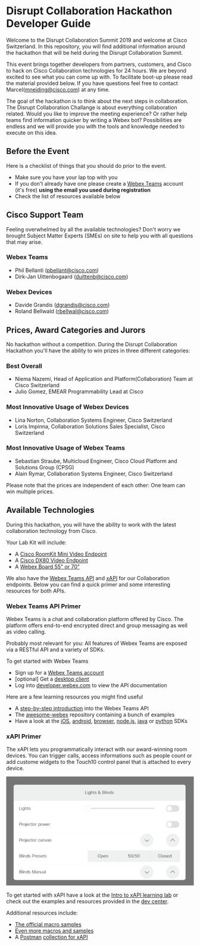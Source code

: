 # Disrupt Collaboration Hackathon Developer Guide #

Welcome to the Disrupt Collaboration Summit 2019 and welcome at Cisco Switzerland. In this repository, you will find additional information around the hackathon that will be held during the Disrupt Collaboration Summit.

This event brings together developers from partners, customers, and Cisco to hack on Cisco Collaboration technologies for 24 hours. We are beyond excited to see what you can come up with. To facilitate boot-up please read the material provided below. If you have questions feel free to contact Marcel(mneiding@cisco.com) at any time.

The goal of the hackathon is to think about the next steps in collaboration. The Disrupt Collaboration Challange is about everything collaboration related. Would you like to improve the meeting experience? Or rather help teams find information quicker by writing a Webex bot? Possibilities are endless and we will provide you with the tools and knowledge needed to execute on this idea.

## Before the Event ##

Here is a checklist of things that you should do prior to the event.

- Make sure you have your lap top with you
- If you don't already have one please create a [Webex Teams](teams.webex.com) account (it's free) **using the email you used during registration**
- Check the list of resources available below

## Cisco Support Team ##

Feeling overwhelmed by all the available technologies? Don't worry we brought Subject Matter Experts (SMEs) on site to help you with all questions that may arise.

### Webex Teams ###

* Phil Bellanti (pbellant@cisco.com)
* Dirk-Jan Uittenbogaard (duittenb@cisco.com)

### Webex Devices ###

* Davide Grandis (dgrandis@cisco.com)
* Roland Bellwald (rbellwal@cisco.com)

## Prices, Award Categories and Jurors ##

No hackathon without a competition. During the Disrupt Collaboration Hackathon you'll have the ability to win prizes in three different categories:

### Best Overall ###

* Niema Nazemi, Head of Application and Platform(Collaboration) Team at Cisco Switzerland
* Julio Gomez, EMEAR Programmability Lead at Cisco 

### Most Innovative Usage of Webex Devices ###

* Lina Norton, Collaboration Systems Engineer, Cisco Switzerland
* Loris Impinna, Collaboration Solutions Sales Specialist, Cisco Switzerland

### Most Innovative Usage of Webex Teams ###

* Sebastian Straube, Multicloud Engineer, Cisco Cloud Platform and Solutions Group (CPSG)
* Alain Rymar, Collaboration Systems Engineer, Cisco Switzerland

Please note that the prices are independent of each other: One team can win multiple prices.

## Available Technologies ##

During this hackathon, you will have the ability to work with the latest collaboration technology from Cisco.

Your Lab Kit will include:

* A [Cisco RoomKit Mini Video Endpoint](todo)
* A [Cisco DX80 Video Endpoint](todo)
* A [Webex Board 55" or 70"](todo)

We also have the [Webex Teams API](https://developer.webex.com) and [xAPI](https://developer.cisco.com/site/roomdevices/) for our Collaboration endpoints. Below you can find a quick primer and some interesting resources for both APIs.

### Webex Teams API Primer ###
Webex Teams is a chat and collaboration platform offered by Cisco. The platform offers end-to-end encrypted direct and group messaging as well as video calling. 

Probably most relevant for you: All features of Webex Teams are exposed via a RESTful API and a variety of SDKs. 

To get started with Webex Teams
* Sign up for a [Webex Teams account](https://teams.webex.com)
* [optional] Get a [desktop client](https://www.webex.com/team-collaboration.html)
* Log into [developer.webex.com](https://developer.webex.com) to view the API documentation

Here are a few learning resources you might find useful

* A [step-by-step introduction](https://developer.cisco.com/learning/tracks/collab-cloud) into the Webex Teams API
* The [awesome-webex](https://github.com/CiscoDevNet/awesome-webex) repository containing a bunch of examples
* Have a look at the [iOS](https://developer.webex.com/docs/sdks/ios), [android](https://developer.webex.com/docs/sdks/android), [browser](https://developer.webex.com/docs/sdks/browser), [node.js](https://developer.webex.com/docs/sdks/node), [java](https://developer.webex.com/docs/sdks/java) or [python](http://webexteamssdk.readthedocs.io/) SDKs


### xAPI Primer ###

The xAPI lets you programmatically interact with our award-winning room devices. You can trigger calls, access informations such as people count or add custome widgets to the Touch10 control panel that is attached to every device. 

![Room device control](res/room-devices-controls.png)

To get started with xAPI have a look at the [Intro to xAPI learning lab](https://developer.cisco.com/learning/lab/collab-xapi-intro/step/1) or check out the examples and resources provided in the [dev center](https://developer.cisco.com/site/roomdevices). 

Additional resources include:

* [The official macro samples](https://github.com/CiscoDevNet/roomdevices-macros-samples)
* [Even more macros and samples](https://github.com/ObjectIsAdvantag/xapi-samples)
* A [Postman](https://www.getpostman.com/) [collection for xAPI](https://github.com/CiscoDevNet/postman-xapi)


